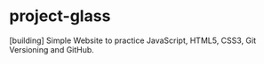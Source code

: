 # project-glass
[building] Simple Website to practice JavaScript, HTML5, CSS3, Git Versioning and GitHub.
